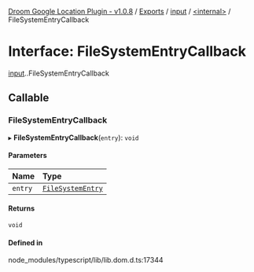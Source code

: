 [Droom Google Location Plugin - v1.0.8](../README.md) / [Exports](../modules.md) / [input](../modules/input.md) / [<internal\>](../modules/input._internal_.md) / FileSystemEntryCallback

# Interface: FileSystemEntryCallback

[input](../modules/input.md).[<internal>](../modules/input._internal_.md).FileSystemEntryCallback

## Callable

### FileSystemEntryCallback

▸ **FileSystemEntryCallback**(`entry`): `void`

#### Parameters

| Name | Type |
| :------ | :------ |
| `entry` | [`FileSystemEntry`](../modules/input._internal_.md#filesystementry) |

#### Returns

`void`

#### Defined in

node_modules/typescript/lib/lib.dom.d.ts:17344
